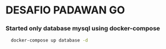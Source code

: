# DESAFIO PADAWAN GO

### Started only database mysql using docker-compose
```sh
  docker-compose up database -d
```